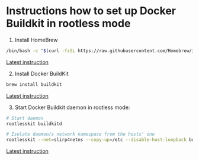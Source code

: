 # Instructions how to set up Docker Buildkit in rootless mode

1. Install HomeBrew
```bash
/bin/bash -c "$(curl -fsSL https://raw.githubusercontent.com/Homebrew/install/HEAD/install.sh)"
```
[Latest instruction](https://brew.sh/)

2. Install Docker BuildKit
```bash
brew install buildkit
```
[Latest instruction](https://github.com/moby/buildkit#buildkit)

3. Start Docker Buildkit daemon in rootless mode:
```bash
# Start daemon
rootlesskit buildkitd

# Isolate daemon/s network namespace from the hosts' one
rootlesskit --net=slirp4netns --copy-up=/etc --disable-host-loopback buildkitd
```
[Latest instruction](https://github.com/moby/buildkit/blob/master/docs/rootless.md)
